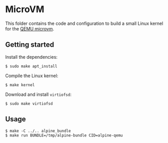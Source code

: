 # MicroVM

This folder contains the code and configuration to build a small Linux kernel for the [QEMU microvm][].

## Getting started

Install the dependencies:

```
$ sudo make apt_install
```

Compile the Linux kernel:

```
$ make kernel
```

Download and install `virtiofsd`:

```
$ sudo make virtiofsd
```

## Usage

```
$ make -C ../.. alpine_bundle
$ make run BUNDLE=/tmp/alpine-bundle CID=alpine-qemu
```

[qemu microvm]: https://qemu.readthedocs.io/en/latest/system/i386/microvm.html
